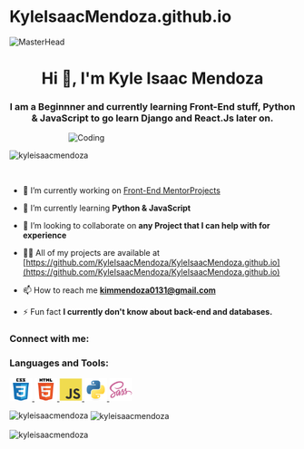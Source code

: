 # KyleIsaacMendoza.github.io
![MasterHead](https://64.media.tumblr.com/85bc6370d4b49a6ac58002eaeef1207d/9385f2239445a11c-5e/s1280x1920/c58eeb8dd7925e84abf4a2e60cff138dafaf6a92.gif)

<h1 align="center">Hi 👋, I'm Kyle Isaac Mendoza</h1>
<h3 align="center">I am a Beginnner and currently learning Front-End stuff, Python & JavaScript to go learn Django and React.Js later on.</h3>
<img align="right" alt="Coding" width="400" src="https://steamuserimages-a.akamaihd.net/ugc/94976727961336051/0807F669892C401BA9C1570B4C71CEAD8B20C116/?imw=5000&imh=5000&ima=fit&impolicy=Letterbox&imcolor=%23000000&letterbox=false">
<br />
<p align="left"> <img src="https://komarev.com/ghpvc/?username=kyleisaacmendoza&label=Profile%20views&color=0e75b6&style=flat" alt="kyleisaacmendoza" /> </p>
<p align="left"> <a href="https://twitter.com/" target="blank"><img src="https://img.shields.io/twitter/follow/?logo=twitter&style=for-the-badge" alt="" /></a> </p>

- 🔭 I’m currently working on [Front-End MentorProjects](https://github.com/KyleIsaacMendoza/KyleIsaacMendoza.github.io/tree/main/Front-End-Mentor-Projects)

- 🌱 I’m currently learning **Python & JavaScript**

- 👯 I’m looking to collaborate on **any Project that I can help with for experience**

- 👨‍💻 All of my projects are available at [https://github.com/KyleIsaacMendoza/KyleIsaacMendoza.github.io](https://github.com/KyleIsaacMendoza/KyleIsaacMendoza.github.io)

- 📫 How to reach me **kimmendoza0131@gmail.com**

- ⚡ Fun fact **I currently don't know about back-end and databases.**

<h3 align="left">Connect with me:</h3>
<p align="left">
</p>

<h3 align="left">Languages and Tools:</h3>
<p align="left"> <a href="https://www.w3schools.com/css/" target="_blank" rel="noreferrer"> <img src="https://raw.githubusercontent.com/devicons/devicon/master/icons/css3/css3-original-wordmark.svg" alt="css3" width="40" height="40"/> </a> <a href="https://www.w3.org/html/" target="_blank" rel="noreferrer"> <img src="https://raw.githubusercontent.com/devicons/devicon/master/icons/html5/html5-original-wordmark.svg" alt="html5" width="40" height="40"/> </a> <a href="https://developer.mozilla.org/en-US/docs/Web/JavaScript" target="_blank" rel="noreferrer"> <img src="https://raw.githubusercontent.com/devicons/devicon/master/icons/javascript/javascript-original.svg" alt="javascript" width="40" height="40"/> </a> <a href="https://www.python.org" target="_blank" rel="noreferrer"> <img src="https://raw.githubusercontent.com/devicons/devicon/master/icons/python/python-original.svg" alt="python" width="40" height="40"/> </a> <a href="https://sass-lang.com" target="_blank" rel="noreferrer"> <img src="https://raw.githubusercontent.com/devicons/devicon/master/icons/sass/sass-original.svg" alt="sass" width="40" height="40"/> </a> </p>

<p><img align="left" src="https://github-readme-stats.vercel.app/api/top-langs?username=kyleisaacmendoza&show_icons=true&locale=en&layout=compact" alt="kyleisaacmendoza" /></p>

<p>&nbsp;<img align="center" src="https://github-readme-stats.vercel.app/api?username=kyleisaacmendoza&show_icons=true&locale=en" alt="kyleisaacmendoza" /></p>

<p><img align="center" src="https://github-readme-streak-stats.herokuapp.com/?user=kyleisaacmendoza&" alt="kyleisaacmendoza" /></p>
